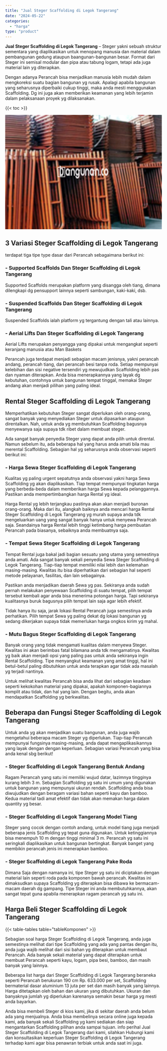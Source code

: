 ```yaml
---
title: "Jual Steger Scaffolding di Legok Tangerang"
date: "2024-05-22"
categories: 
  - "harga"
type: "product"
---
```


**Jual Steger Scaffolding di Legok Tangerang** – Steger yakni sebuah struktur sementara yang diaplikasikan untuk menopang manusia dan material dalam pembangunan gedung ataupun baangunan-bangunan besar. Format dari Steger ini semisal modular dan pipa atau tabung logam, tetapi ada juga material lain yg diterapkan.

Dengan adanya Perancah bisa menjadikan manusia lebih mudah dalam mengkoreksi suatu bagian bangunan yg rusak. Apalagi apabila bangunan yang seharusnya diperbaiki cukup tinggi, maka anda mesti menggunakan Scaffolding. Dg ini juga akan memberikan keamanan yang lebih terjamin dalam pelaksanaan proyek yg dilaksanakan.

{{< toc >}}

![Jual Steger Scaffolding di Legok Tangerang](/images/sewa-scaffolding-steger-12.png)

## 3 Variasi Steger Scaffolding di Legok Tangerang

terdapat tiga tipe type dasar dari Perancah sebagaimana berikut ini:

### \- Supported Scaffolds Dan Steger Scaffolding di Legok Tangerang

Supported Scaffolds merupakan platform yang disangga oleh tiang, dimana dilengkapi dg pensupport lainnya seperti sambungan, kaki-kaki, dsb.

### \- Suspended Scaffolds Dan Steger Scaffolding di Legok Tangerang

Suspended Scaffolds ialah platform yg tergantung dengan tali atau lainnya.

### \- Aerial Lifts Dan Steger Scaffolding di Legok Tangerang

Aerial Lifts merupakan penyangga yang dipakai untuk mengangkat seperti keranjang manusia atau Man Baskets

Perancah juga terdapat menjadi sebagian macam jenisnya, yakni perancah andang, perancah tiang, dan perancah besi tanpa roda. Setiap mempunyai kelebihan dan sisi negative tersendiri yg mewujudkan Scaffolding lebih pas dan nyaman diterapkan. Anda bisa menerapkannya yang layak dg kebutuhan, contohnya untuk bangunan tempat tinggal, memakai Steger andang akan menjadi pilihan yang paling ideal.

## Rental Steger Scaffolding di Legok Tangerang

Memperhatikan kebutuhan Steger sangat diperlukan oleh orang-orang, sangat banyak yang menyediakan Steger untuk dipasarkan ataupun direntalkan. Nah, untuk anda yg membutuhkan Scaffolding bagusnya menyewanya saja supaya tdk ribet dalam membuat steger.

Ada sangat banyak penyedia Steger yang dapat anda pilih untuk dirental. Namun sebelum itu, ada beberapa hal yang harus anda amati bila mau merental Scaffolding. Sebagian hal yg seharusnya anda observasi seperti berikut ini:

### \- Harga Sewa Steger Scaffolding di Legok Tangerang

Kualitas yg paling urgent sepatutnya anda observasi yakni harga Sewa Scaffolding yg akan diaplikasikan. Tiap tempat mempunyai tingkatan harga yang berbeda-beda dalam memberikan harga Sewa kepada pelanggannya. Pastikan anda mempertimbangkan harga Rental yg ideal.

Harga Rental yg lebih terjangkau pastinya akan akan menjadi buronan orang-orang. Maka dari itu, alangkah baiknya anda mencari harga Rental Steger Scaffolding di Legok Tangerang yg murah supaya anda tdk mengeluarkan uang yang sangat banyak hanya untuk menyewa Perancah saja. Seandainya harga Rental lebih tinggi ketimbang harga pembuatan Perancah pada biasanya, sebaiknya anda membuatnya saja.

### \- Tempat Sewa Steger Scaffolding di Legok Tangerang

Tempat Rental juga bakal jadi bagian sesuatu yang utama yang semestinya anda amati. Ada sangat banyak sekali penyedia Sewa Steger Scaffolding di Legok Tangerang. Tiap-tiap tempat memiliki nilai lebih dan kelemahan masing-masing. Kwalitas itu bisa diperhatikan dari sebagian hal seperti metode pelayanan, fasilitas, dan lain sebagainya.

Pastikan anda menjadikan daerah Sewa yg pas. Sekiranya anda sudah pernah melakukan penyewaan Scaffolding di suatu tempat, pilih tempat tersebut kembali agar anda bisa menerima potongan harga. Tapi sekiranya kualitasnya buruk bagusnya pilih tempat lain saja agar lebih efektif.

Tidak hanya itu saja, jarak lokasi Rental Perancah juga semestinya anda perhatikan. Pilih tempat Sewa yg paling dekat dg lokasi bangunan yg sedang dikerjakan supaya tidak memerlukan harga ongkos kirim yg mahal.

### \- Mutu Bagus Steger Scaffolding di Legok Tangerang

Banyak orang yang tidak mengamati kualitas dalam menyewa Steger. Kwalitas ini akan berimbas fatal bilamana anda tdk mengamatinya. Kwalitas yg baik akan menjadi opsi yang paling pas untuk anda sekiranya ingin Rental Scaffolding. Tipe menyangkut keamanan yang amat tinggi, hal ini betul-betul paling dibutuhkan untuk anda terapkan agar tidak ada masalah yg terjadi nantinya.

Untuk melihat kwalitas Perancah bisa anda lihat dari sebagian keadaan seperti kekokohan material yang dipakai, apakah komponen-bagiannya komplit atau tidak, dan hal yang lain. Dengan begitu, anda akan mendapatkan Scaffolding yg berkwalitas.

## Beberapa dan Fungsi Steger Scaffolding di Legok Tangerang

Untuk anda yg akan menjadikan suatu bangunan, anda juga wajib mengetahui beberapa macam Steger yg diperlukan. Tiap-tiap Perancah mempunyai fungsinya masing-masing, anda dapat mengaplikasikannya yang layak dengan dengan keperluan. Sebagian variasi Perancah yang bisa anda kenal sbg berikut!

### \- Steger Scaffolding di Legok Tangerang Bentuk Andang

Ragam Perancah yang satu ini memiliki wujud datar, lazimnya tingginya kurang lebih 3 m. Sebagian Scaffolding yg satu ini umum yang digunakan untuk bangunan yang mempunyai ukuran rendah. Scaffolding anda bisa diwujudkan dengan beragam variasi bahan seperti kayu dan bamboo. Kedua material tadi amat efektif dan tidak akan memakan harga dalam quantity yg besar.

### \- Steger Scaffolding di Legok Tangerang Model Tiang

Steger yang cocok dengan contoh andang, untuk model tiang juga menjadi beberapa jenis Scaffolding yg tepat guna digunakan. Untuk ketinggiannya bisa menempuh 10 m dengan tinggi minimal 3 m. Perancah yg satu ini seringkali diaplikasikan untuk bangunan bertingkat. Banyak banget yang membikin perancah jenis ini menerapkan bamboo.

### \- Steger Scaffolding di Legok Tangerang Pake Roda

Dimana Saja dengan namanya ini, tipe Steger yg satu ini diciptakan dengan material lain seperti roda pada komponen bawah perancah. Kwalitas ini dimaksudkan supaya Scaffolding yg diterapkan bisa dibawa ke bermacam-macam daerah dg gampang. Tipe Steger ini anda membutuhkannya, akan sangat tepat guna apabila menerapkan ragam perancah yg satu ini.

## Harga Beli Steger Scaffolding di Legok Tangerang

{{< table-tables table="tableKomponen" >}}

Sebagian soal harga Steger Scaffolding di Legok Tangerang, anda juga semestinya melihat dari tipe Scaffolding yang ada yang pantas dengan itu, anda juga wajib melihat dari sisi bahan yg diterapkan untuk membaut Perancah. Ada banyak sekali material yang dapat diterapkan untuk membuat Perancah seperti kayu, logam, pipa besi, bamboo, dan masih banyak yang lainnya.

Beberapa list harga dari Steger Scaffolding di Legok Tangerang beraneka seperti Perancah berukuran 190 cm Rp. 633.000 per set, Scaffolding bermaterial dasar aluminium 13 juta per set dan masih banyak yang lainnya. Harga ditetapkan oleh bahan dan ukuran yang dibutuhkan. Ukuran dan banyaknya jumlah yg diperlukan karenanya semakin besar harga yg mesti anda bayarkan.

Anda bisa membeli Steger di kios kami, jika di sekitar daerah anda belum ada yang menjualnya. Anda bisa membelinya secara online juga kepada kami, ada banyak sekali Scaffolding yg kami sediakan dan siap mengantarkan Scaffolding pilihan anda sampai tujuan. info perihal Jual Steger Scaffolding di Legok Tangerang dari kami, silahkan Hubungi kami dan konsultasikan keperluan Steger Scaffolding di Legok Tangerang terhadap kami agar bisa penawran terbiak untuk anda saat ini juga.

